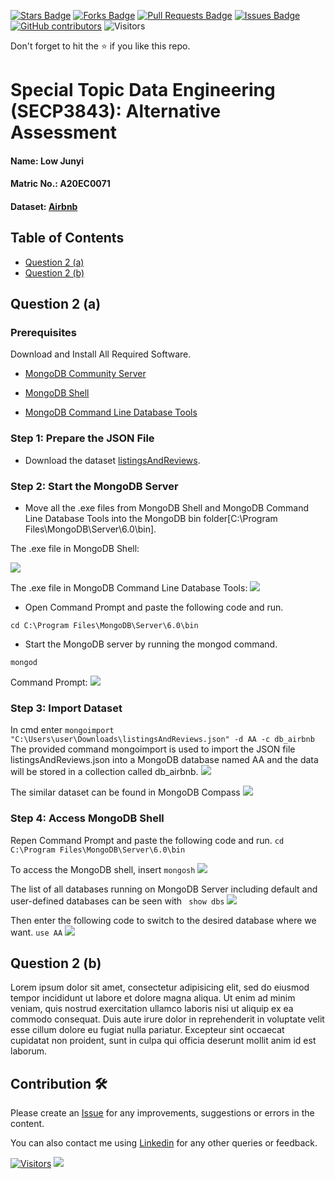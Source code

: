 <a href="https://github.com/drshahizan/SECP3843/stargazers"><img src="https://img.shields.io/github/stars/drshahizan/SECP3843" alt="Stars Badge"/></a>
<a href="https://github.com/drshahizan/SECP3843/network/members"><img src="https://img.shields.io/github/forks/drshahizan/SECP3843" alt="Forks Badge"/></a>
<a href="https://github.com/drshahizan/SECP3843/pulls"><img src="https://img.shields.io/github/issues-pr/drshahizan/SECP3843" alt="Pull Requests Badge"/></a>
<a href="https://github.com/drshahizan/SECP3843/issues"><img src="https://img.shields.io/github/issues/drshahizan/SECP3843" alt="Issues Badge"/></a>
<a href="https://github.com/drshahizan/SECP3843/graphs/contributors"><img alt="GitHub contributors" src="https://img.shields.io/github/contributors/drshahizan/SECP3843?color=2b9348"></a>
![Visitors](https://api.visitorbadge.io/api/visitors?path=https%3A%2F%2Fgithub.com%2Fdrshahizan%2FSECP3843&labelColor=%23d9e3f0&countColor=%23697689&style=flat)

Don't forget to hit the :star: if you like this repo.

# Special Topic Data Engineering (SECP3843): Alternative Assessment

#### Name: Low Junyi
#### Matric No.: A20EC0071
#### Dataset: [Airbnb](https://github.com/drshahizan/dataset/tree/main/mongodb/05-airbnb)

## Table of Contents
- [Question 2 (a)](question-2-(a))
- [Question 2 (b)](question-2-(b))

## Question 2 (a)

### Prerequisites
Download and Install All Required Software.
- [MongoDB Community Server](https://www.mongodb.com/try/download/community)<br>

- [MongoDB Shell](https://www.mongodb.com/try/download/shell) <br>
  
- [MongoDB Command Line Database Tools](https://www.mongodb.com/try/download/database-tools) <br>



### Step 1: Prepare the JSON File
- Download the dataset <a href="https://github.com/drshahizan/dataset/tree/main/mongodb/05-airbnb" >listingsAndReviews</a>.

### Step 2: Start the MongoDB Server
- Move all the .exe files from MongoDB Shell and  MongoDB Command Line Database Tools into the MongoDB bin folder[C:\Program Files\MongoDB\Server\6.0\bin].  

The .exe file in MongoDB Shell:

<img src="https://github.com/drshahizan/SECP3843/assets/120614501/b1018280-1188-4172-81a0-6ba0fc9f6f3a"></img>

The .exe file in MongoDB Command Line Database Tools:
<img src="https://github.com/drshahizan/SECP3843/assets/120614501/82b86e7a-8246-4927-9c6b-1c9de55f0615"></img>

- Open Command Prompt and paste the following code and run.
```
cd C:\Program Files\MongoDB\Server\6.0\bin
```

- Start the MongoDB server by running the mongod command. 
```
mongod
```
Command Prompt:
<img  src="https://github.com/drshahizan/SECP3843/assets/120614501/56d70022-c686-48cd-b7d3-83984142d527"></img>


### Step 3: Import Dataset
In cmd enter 
```mongoimport "C:\Users\user\Downloads\listingsAndReviews.json" -d AA -c db_airbnb```
The provided command mongoimport is used to import the JSON file listingsAndReviews.json into a MongoDB database named AA and the data will be stored in a collection called db_airbnb.
<img  src="https://github.com/drshahizan/SECP3843/assets/120614501/4fdcd2b0-638f-49d3-bec8-0d6dd8b340ab"></img>

The similar dataset can be found in MongoDB Compass
<img  src="https://github.com/drshahizan/SECP3843/assets/120614501/5cf55382-90be-4420-b0b2-1322c6a17172"></img>

### Step 4: Access MongoDB Shell
Repen Command Prompt and paste the following code and run.
```cd C:\Program Files\MongoDB\Server\6.0\bin```

To access the MongoDB shell, insert
```mongosh``` 
<img  src="https://github.com/drshahizan/SECP3843/assets/120614501/8b475845-844a-465c-8170-f433e1adace4"></img>

The list of all databases running on MongoDB Server including default and user-defined databases can be seen with 
``` show dbs``` 
<img  src="https://github.com/drshahizan/SECP3843/assets/120614501/2c3f4fe0-4db9-4e20-97d5-45905df7b75c"></img>

Then enter the following code to switch to the desired database where we want.
```use AA``` 
<img  src="https://github.com/drshahizan/SECP3843/assets/120614501/995d0766-a1d3-4719-91f0-83da4afbf1e6"></img>

## Question 2 (b)
Lorem ipsum dolor sit amet, consectetur adipisicing elit, sed do eiusmod tempor incididunt ut labore et dolore magna aliqua. Ut enim ad minim veniam, quis nostrud exercitation ullamco laboris nisi ut aliquip ex ea commodo consequat. Duis aute irure dolor in reprehenderit in voluptate velit esse cillum dolore eu fugiat nulla pariatur. Excepteur sint occaecat cupidatat non proident, sunt in culpa qui officia deserunt mollit anim id est laborum.

## Contribution 🛠️
Please create an [Issue](https://github.com/drshahizan/special-topic-data-engineering/issues) for any improvements, suggestions or errors in the content.

You can also contact me using [Linkedin](https://www.linkedin.com/in/drshahizan/) for any other queries or feedback.

[![Visitors](https://api.visitorbadge.io/api/visitors?path=https%3A%2F%2Fgithub.com%2Fdrshahizan&labelColor=%23697689&countColor=%23555555&style=plastic)](https://visitorbadge.io/status?path=https%3A%2F%2Fgithub.com%2Fdrshahizan)
![](https://hit.yhype.me/github/profile?user_id=81284918)



